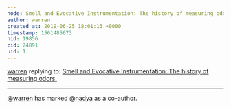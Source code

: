 ```yaml
---
node: Smell and Evocative Instrumentation: The history of measuring odors.
author: warren
created_at: 2019-06-25 18:01:13 +0000
timestamp: 1561485673
nid: 19856
cid: 24891
uid: 1
---
```




[warren](../profile/warren) replying to: [Smell and Evocative Instrumentation: The history of measuring odors.](../notes/joyofsoy/06-25-2019/smell-and-evocative-instrumentation-the-history-of-measuring-odors)

----
 [@warren](/profile/warren) has marked [@nadya](/profile/nadya) as a co-author. 